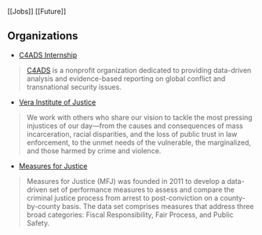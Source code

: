 [[Jobs]]
[[Future]]
## Organizations

* [C4ADS Internship](https://c4ads.org/internships)
>[C4ADS](https://c4ads.org/about-us) is a nonprofit organization dedicated to providing data-driven analysis and evidence-based reporting on global conflict and transnational security issues.

* [Vera Institute of Justice](https://vera.applytojob.com/apply)
>We work with others who share our vision to tackle the most pressing injustices of our day—from the causes and consequences of mass incarceration, racial disparities, and the loss of public trust in law enforcement, to the unmet needs of the vulnerable, the marginalized, and those harmed by crime and violence.

* [Measures for Justice](https://measuresforjustice.org/)
>Measures for Justice (MFJ) was founded in 2011 to develop a data-driven set of performance measures to assess and compare the criminal justice process from arrest to post-conviction on a county-by-county basis. The data set comprises measures that address three broad categories: Fiscal Responsibility, Fair Process, and Public Safety.